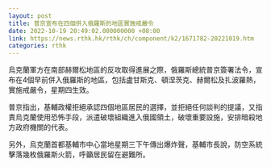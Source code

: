 ```yaml
---
layout: post
title: 普京宣布在四個併入俄羅斯的地區實施戒嚴令
date: 2022-10-19 20:49:02.000000000 +08:00
link: https://news.rthk.hk/rthk/ch/component/k2/1671782-20221019.htm
categories: rthk
---
```


烏克蘭軍方在南部赫爾松地區的反攻取得進展之際，俄羅斯總統普京簽署法令，宣布在4個早前併入俄羅斯的地區，包括盧甘斯克、頓涅茨克、赫爾松及扎波羅熱，實施戒嚴令，星期四生效。

普京指出，基輔政權拒絕承認四個地區居民的選擇，並拒絕任何談判的提議，又指責烏克蘭使用恐怖手段，派遣破壞組織進入俄國領土，破壞重要設施，安排暗殺地方政府機關的代表。

另外，烏克蘭首都基輔市中心當地星期三下午傳出爆炸聲，基輔市長說，防空系統擊落幾枚俄羅斯火箭，呼籲居民留在避難所。
